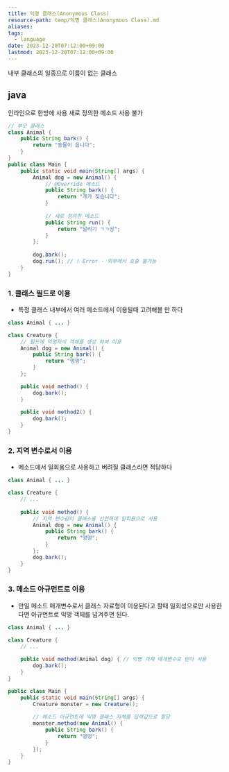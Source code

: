 ```yaml
---
title: 익명 클래스(Anonymous Class)
resource-path: temp/익명 클래스(Anonymous Class).md
aliases:
tags:
  - language
date: 2023-12-20T07:12:00+09:00
lastmod: 2023-12-20T07:12:00+09:00
---
```

내부 클래스의 일종으로 이름이 없는 클래스

## java
인라인으로 한방에 사용
새로 정의한 메소드 사용 불가
```java
// 부모 클래스
class Animal {
    public String bark() {
        return "동물이 웁니다";
    }
}
public class Main {
    public static void main(String[] args) {
        Animal dog = new Animal() {
            // @Override 메소드
            public String bark() {
                return "개가 짖습니다";
            }
            
            // 새로 정의한 메소드
            public String run() {
                return "달리기 ㄱㄱ싱";
            }
        };
        
        dog.bark();
        dog.run(); // ! Error - 외부에서 호출 불가능
    }
}
```


### **1. 클래스 필드로 이용**

- 특정 클래스 내부에서 여러 메소드에서 이용될때 고려해볼 만 하다

```java
class Animal { ... }

class Creature {
    // 필드에 익명자식 객체를 생성 하여 이용
    Animal dog = new Animal() {
        public String bark() {
            return "멍멍";
        }
    };

    public void method() {
        dog.bark();
    }
    
    public void method2() {
        dog.bark();
    }
}
```

### **2. 지역 변수로서 이용**

- 메소드에서 일회용으로 사용하고 버려질 클래스라면 적당하다

```java
class Animal { ... }

class Creature {
	// ...
    
    public void method() {
    	// 지역 변수같이 클래스를 선언하여 일회용으로 사용
        Animal dog = new Animal() {
            public String bark() {
                return "멍멍";
            }
        };
        dog.bark();
    }
}
```

### **3. 메소드 아규먼트로 이용**

- 만일 메소드 매개변수로서 클래스 자료형이 이용된다고 할때 일회성으로만 사용한다면 아규먼트로 익명 객체를 넘겨주면 된다.

```java
class Animal { ... }

class Creature {
	// ...
    
    public void method(Animal dog) { // 익명 객체 매개변수로 받아 사용
        dog.bark();
    }
}

public class Main {
    public static void main(String[] args) {
        Creature monster = new Creature();
        
        // 메소드 아규먼트에 익명 클래스 자체를 입력값으로 할당
        monster.method(new Animal() {
            public String bark() {
                return "멍멍";
            }
        });
    }
}
```